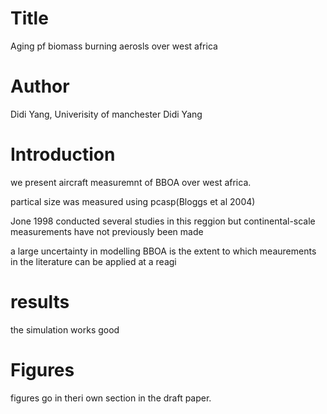 # Title
Aging pf biomass burning aerosls over west africa

# Author
Didi Yang, Univerisity of manchester
Didi Yang


# Introduction 
we present aircraft measuremnt of BBOA over west africa.

partical size was measured using pcasp(Bloggs et al 2004)

Jone 1998 conducted several studies in this reggion
but continental-scale measurements have not previously been made

a large uncertainty in modelling BBOA is the extent to which meaurements in the literature can be applied at a
reagi

# results

the simulation works good
# Figures
figures go in theri own section in the draft paper.

